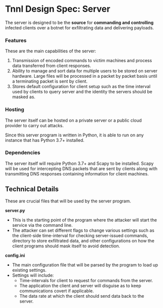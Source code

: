 # Tnnl Design Spec: Server

The server is designed to be the **source** for **commanding and controlling** infected clients over a botnet for exfiltrating data and delivering payloads. 



### Features

These are the main capabilities of the server:

1. Transmission of encoded commands to victim machines and process data transferred from client responses.
2. Ability to manage and sort data for multiple users to be stored on server hardware. Large files will be processed in a packet by packet basis until a terminating packet is sent by client.
3. Stores default configuration for client setup such as the time interval used by clients to query server and the identity the servers should be masked as.

### Hosting

The server itself can be hosted on a private server or a public cloud provider to carry out attacks.

Since this server program is written in Python, it is able to run on any instance that has Python 3.7+ installed.

### Dependencies

The server itself will require Python 3.7+ and Scapy to be installed. Scapy will be used for intercepting DNS packets that are sent by clients along with transmitting DNS responses containing information for client machines.

## Technical Details

These are crucial files that will be used by the server program.

**server.py**

* This is the starting point of the program where the attacker will start the service via the command line.
* The attacker can set different flags to change various settings such as the client-side time-interval for checking server-issued commands, directory to store exfiltrated data, and other configurations on how the client programs should mask itself to avoid detection.

**config.ini**

* The main configuration file that will be parsed by the program to load up existing settings.
* Settings will include:
  * Time-intervals for client to request for commands from the server.
  * The application the client and server will disguise as to keep communications covert if applicable.
  * The data rate at which the client should send data back to the server.
